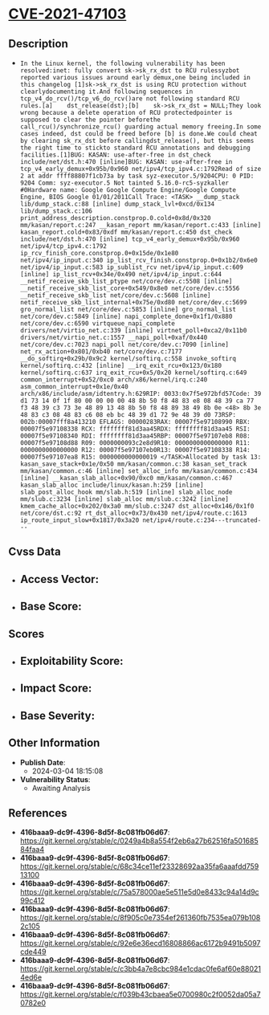 
# [CVE-2021-47103](https://cve.mitre.org/cgi-bin/cvename.cgi?name=CVE-2021-47103)

## Description

- `In the Linux kernel, the following vulnerability has been resolved:inet: fully convert sk->sk_rx_dst to RCU rulessyzbot reported various issues around early demux,one being included in this changelog [1]sk->sk_rx_dst is using RCU protection without clearlydocumenting it.And following sequences in tcp_v4_do_rcv()/tcp_v6_do_rcv()are not following standard RCU rules.[a]    dst_release(dst);[b]    sk->sk_rx_dst = NULL;They look wrong because a delete operation of RCU protectedpointer is supposed to clear the pointer beforethe call_rcu()/synchronize_rcu() guarding actual memory freeing.In some cases indeed, dst could be freed before [b] is done.We could cheat by clearing sk_rx_dst before callingdst_release(), but this seems the right time to stickto standard RCU annotations and debugging facilities.[1]BUG: KASAN: use-after-free in dst_check include/net/dst.h:470 [inline]BUG: KASAN: use-after-free in tcp_v4_early_demux+0x95b/0x960 net/ipv4/tcp_ipv4.c:1792Read of size 2 at addr ffff88807f1cb73a by task syz-executor.5/9204CPU: 0 PID: 9204 Comm: syz-executor.5 Not tainted 5.16.0-rc5-syzkaller #0Hardware name: Google Google Compute Engine/Google Compute Engine, BIOS Google 01/01/2011Call Trace: <TASK> __dump_stack lib/dump_stack.c:88 [inline] dump_stack_lvl+0xcd/0x134 lib/dump_stack.c:106 print_address_description.constprop.0.cold+0x8d/0x320 mm/kasan/report.c:247 __kasan_report mm/kasan/report.c:433 [inline] kasan_report.cold+0x83/0xdf mm/kasan/report.c:450 dst_check include/net/dst.h:470 [inline] tcp_v4_early_demux+0x95b/0x960 net/ipv4/tcp_ipv4.c:1792 ip_rcv_finish_core.constprop.0+0x15de/0x1e80 net/ipv4/ip_input.c:340 ip_list_rcv_finish.constprop.0+0x1b2/0x6e0 net/ipv4/ip_input.c:583 ip_sublist_rcv net/ipv4/ip_input.c:609 [inline] ip_list_rcv+0x34e/0x490 net/ipv4/ip_input.c:644 __netif_receive_skb_list_ptype net/core/dev.c:5508 [inline] __netif_receive_skb_list_core+0x549/0x8e0 net/core/dev.c:5556 __netif_receive_skb_list net/core/dev.c:5608 [inline] netif_receive_skb_list_internal+0x75e/0xd80 net/core/dev.c:5699 gro_normal_list net/core/dev.c:5853 [inline] gro_normal_list net/core/dev.c:5849 [inline] napi_complete_done+0x1f1/0x880 net/core/dev.c:6590 virtqueue_napi_complete drivers/net/virtio_net.c:339 [inline] virtnet_poll+0xca2/0x11b0 drivers/net/virtio_net.c:1557 __napi_poll+0xaf/0x440 net/core/dev.c:7023 napi_poll net/core/dev.c:7090 [inline] net_rx_action+0x801/0xb40 net/core/dev.c:7177 __do_softirq+0x29b/0x9c2 kernel/softirq.c:558 invoke_softirq kernel/softirq.c:432 [inline] __irq_exit_rcu+0x123/0x180 kernel/softirq.c:637 irq_exit_rcu+0x5/0x20 kernel/softirq.c:649 common_interrupt+0x52/0xc0 arch/x86/kernel/irq.c:240 asm_common_interrupt+0x1e/0x40 arch/x86/include/asm/idtentry.h:629RIP: 0033:0x7f5e972bfd57Code: 39 d1 73 14 0f 1f 80 00 00 00 00 48 8b 50 f8 48 83 e8 08 48 39 ca 77 f3 48 39 c3 73 3e 48 89 13 48 8b 50 f8 48 89 38 49 8b 0e <48> 8b 3e 48 83 c3 08 48 83 c6 08 eb bc 48 39 d1 72 9e 48 39 d0 73RSP: 002b:00007fff8a413210 EFLAGS: 00000283RAX: 00007f5e97108990 RBX: 00007f5e97108338 RCX: ffffffff81d3aa45RDX: ffffffff81d3aa45 RSI: 00007f5e97108340 RDI: ffffffff81d3aa45RBP: 00007f5e97107eb8 R08: 00007f5e97108d88 R09: 0000000093c2e8d9R10: 0000000000000000 R11: 0000000000000000 R12: 00007f5e97107eb0R13: 00007f5e97108338 R14: 00007f5e97107ea8 R15: 0000000000000019 </TASK>Allocated by task 13: kasan_save_stack+0x1e/0x50 mm/kasan/common.c:38 kasan_set_track mm/kasan/common.c:46 [inline] set_alloc_info mm/kasan/common.c:434 [inline] __kasan_slab_alloc+0x90/0xc0 mm/kasan/common.c:467 kasan_slab_alloc include/linux/kasan.h:259 [inline] slab_post_alloc_hook mm/slab.h:519 [inline] slab_alloc_node mm/slub.c:3234 [inline] slab_alloc mm/slub.c:3242 [inline] kmem_cache_alloc+0x202/0x3a0 mm/slub.c:3247 dst_alloc+0x146/0x1f0 net/core/dst.c:92 rt_dst_alloc+0x73/0x430 net/ipv4/route.c:1613 ip_route_input_slow+0x1817/0x3a20 net/ipv4/route.c:234---truncated---`

## Cvss Data

- **Access Vector**:
  - 
- **Base Score**:
  - 

## Scores

- **Exploitability Score**:
  - 
- **Impact Score**:
  - 
- **Base Severity**:
  - 

## Other Information

- **Publish Date**:
  - 2024-03-04 18:15:08
- **Vulnerability Status**:
  - Awaiting Analysis

## References

- **416baaa9-dc9f-4396-8d5f-8c081fb06d67**: https://git.kernel.org/stable/c/0249a4b8a554f2eb6a27b62516fa50168584faa4
- **416baaa9-dc9f-4396-8d5f-8c081fb06d67**: https://git.kernel.org/stable/c/68c34ce11ef23328692aa35fa6aaafdd75913100
- **416baaa9-dc9f-4396-8d5f-8c081fb06d67**: https://git.kernel.org/stable/c/75a578000ae5e511e5d0e8433c94a14d9c99c412
- **416baaa9-dc9f-4396-8d5f-8c081fb06d67**: https://git.kernel.org/stable/c/8f905c0e7354ef261360fb7535ea079b1082c105
- **416baaa9-dc9f-4396-8d5f-8c081fb06d67**: https://git.kernel.org/stable/c/92e6e36ecd16808866ac6172b9491b5097cde449
- **416baaa9-dc9f-4396-8d5f-8c081fb06d67**: https://git.kernel.org/stable/c/c3bb4a7e8cbc984e1cdac0fe6af60e880214ed6e
- **416baaa9-dc9f-4396-8d5f-8c081fb06d67**: https://git.kernel.org/stable/c/f039b43cbaea5e0700980c2f0052da05a70782e0
